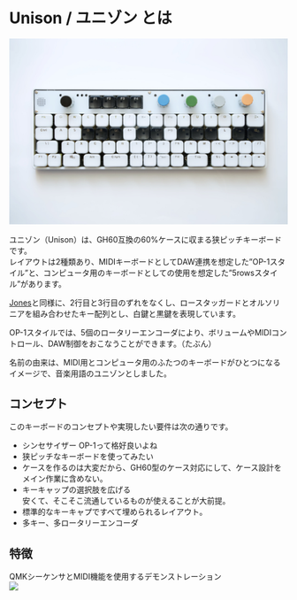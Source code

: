 # Unison / ユニゾン とは

![Unison OP-1 style](./assets/DSC_7287.jpg)

ユニゾン（Unison）は、GH60互換の60%ケースに収まる狭ピッチキーボードです。  
レイアウトは2種類あり、MIDIキーボードとしてDAW連携を想定した”OP-1スタイル”と、コンピュータ用のキーボードとしての使用を想定した”5rowsスタイル”があります。

[Jones](https://github.com/jpskenn/Jones)と同様に、2行目と3行目のずれをなくし、ロースタッガードとオルソリニアを組み合わせたキー配列とし、白鍵と黒鍵を表現しています。

OP-1スタイルでは、5個のロータリーエンコーダにより、ボリュームやMIDIコントロール、DAW制御をおこなうことができます。（たぶん）  

名前の由来は、MIDI用とコンピュータ用のふたつのキーボードがひとつになるイメージで、音楽用語のユニゾンとしました。


## コンセプト

このキーボードのコンセプトや実現したい要件は次の通りです。

- シンセサイザー OP-1って格好良いよね
- 狭ピッチなキーボードを使ってみたい
- ケースを作るのは大変だから、GH60型のケース対応にして、ケース設計をメイン作業に含めない。
- キーキャップの選択肢を広げる  
    安くて、そこそこ流通しているものが使えることが大前提。
- 標準的なキーキャプですべて埋められるレイアウト。
- 多キー、多ロータリーエンコーダ

## 特徴

QMKシーケンサとMIDI機能を使用するデモンストレーション  
[![](http://img.youtube.com/vi/_A8NaXlWKeE/0.jpg)](http://www.youtube.com/watch?v=_A8NaXlWKeE "QMK Sequencer & MIDI keyboard")
